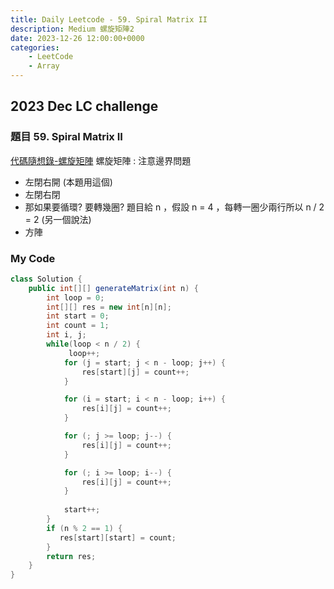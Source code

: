```yaml
---
title: Daily Leetcode - 59. Spiral Matrix II
description: Medium 螺旋矩陣2
date: 2023-12-26 12:00:00+0000
categories:
    - LeetCode
    - Array
---
```


##  2023 Dec LC challenge

### 題目 59. Spiral Matrix II

[代碼隨想錄-螺旋矩陣](https://www.programmercarl.com/0059.%E8%9E%BA%E6%97%8B%E7%9F%A9%E9%98%B5II.html#%E6%80%9D%E8%B7%AF)
螺旋矩陣 : 注意邊界問題

* 左閉右開 (本題用這個)
* 左閉右閉
* 那如果要循環? 要轉幾圈? 題目給 n ，假設 n = 4 ，每轉一圈少兩行所以 n / 2 = 2
    (另一個說法)
* 方陣


### My Code

```java
class Solution {
    public int[][] generateMatrix(int n) {
        int loop = 0; 
        int[][] res = new int[n][n];
        int start = 0; 
        int count = 1; 
        int i, j;
        while(loop < n / 2) {
             loop++;
            for (j = start; j < n - loop; j++) {
                res[start][j] = count++;
            }

            for (i = start; i < n - loop; i++) {
                res[i][j] = count++;
            }

            for (; j >= loop; j--) {
                res[i][j] = count++;
            }

            for (; i >= loop; i--) {
                res[i][j] = count++;
            }
           
            start++;
        }
        if (n % 2 == 1) {
           res[start][start] = count;
        }
        return res;
    }
}
```